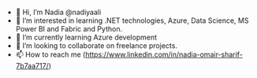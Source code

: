 - 👋 Hi, I’m Nadia @nadiyaali
- 👀 I’m interested in learning .NET technologies, Azure, Data Science, MS Power BI and Fabric and Python.
- 🌱 I’m currently learning Azure development
- 💞️ I’m looking to collaborate on freelance projects.
- 📫 How to reach me (https://www.linkedin.com/in/nadia-omair-sharif-7b7aa717/)

